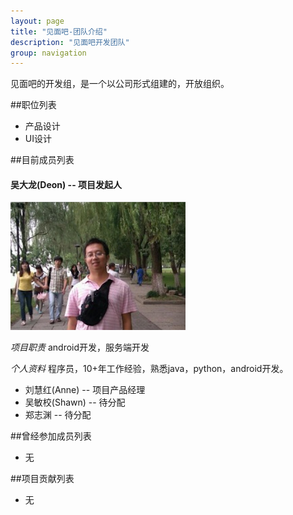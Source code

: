 ```yaml
---
layout: page
title: "见面吧-团队介绍"
description: "见面吧开发团队"
group: navigation
---
```

见面吧的开发组，是一个以公司形式组建的，开放组织。

##职位列表
*  产品设计
*  UI设计

##目前成员列表

#### 吴大龙(Deon) -- 项目发起人
![吴大龙](/images/deonwu.png)

*项目职责* 
android开发，服务端开发

*个人资料* 
程序员，10+年工作经验，熟悉java，python，android开发。 

* 刘慧红(Anne) -- 项目产品经理
* 吴敏校(Shawn) -- 待分配
* 郑志渊 -- 待分配

##曾经参加成员列表
* 无

##项目贡献列表
* 无
 
